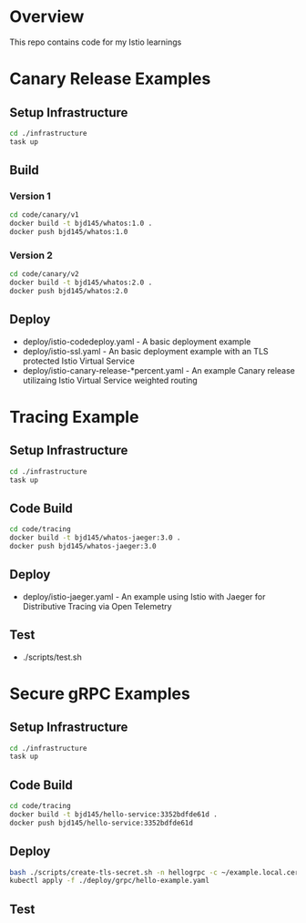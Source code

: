 # Overview
This repo contains code for my Istio learnings

# Canary Release Examples
## Setup Infrastructure 
```bash
cd ./infrastructure 
task up 
```

## Build
### Version 1
```bash
cd code/canary/v1
docker build -t bjd145/whatos:1.0 . 
docker push bjd145/whatos:1.0 
```

### Version 2
```bash
cd code/canary/v2
docker build -t bjd145/whatos:2.0 . 
docker push bjd145/whatos:2.0 
```

## Deploy
* deploy/istio-codedeploy.yaml - A basic deployment example 
* deploy/istio-ssl.yaml - An basic deployment example with an TLS protected Istio Virtual Service
* deploy/istio-canary-release-*percent.yaml - An example Canary release utilizaing Istio Virtual Service weighted routing

# Tracing Example
## Setup Infrastructure 
```bash
cd ./infrastructure 
task up 
```
## Code Build
```bash
cd code/tracing
docker build -t bjd145/whatos-jaeger:3.0 .
docker push bjd145/whatos-jaeger:3.0
```

## Deploy
* deploy/istio-jaeger.yaml - An example using Istio with Jaeger for Distributive Tracing via Open Telemetry

## Test
* ./scripts/test.sh

# Secure gRPC Examples
## Setup Infrastructure 
```bash
cd ./infrastructure 
task up 
```
## Code Build
```bash
cd code/tracing
docker build -t bjd145/hello-service:3352bdfde61d . 
docker push bjd145/hello-service:3352bdfde61d
```

## Deploy
```bash 
bash ./scripts/create-tls-secret.sh -n hellogrpc -c ~/example.local.cer -k ~/example.local.key
kubectl apply -f ./deploy/grpc/hello-example.yaml
```

## Test

